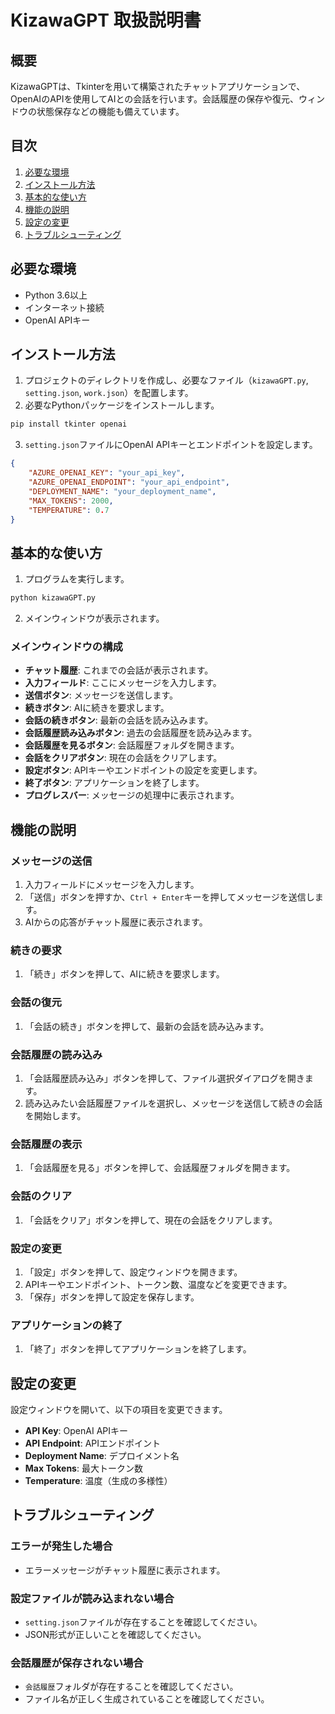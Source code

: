 # KizawaGPT 取扱説明書

## 概要
KizawaGPTは、Tkinterを用いて構築されたチャットアプリケーションで、OpenAIのAPIを使用してAIとの会話を行います。会話履歴の保存や復元、ウィンドウの状態保存などの機能も備えています。

## 目次
1. [必要な環境](#必要な環境)
2. [インストール方法](#インストール方法)
3. [基本的な使い方](#基本的な使い方)
4. [機能の説明](#機能の説明)
5. [設定の変更](#設定の変更)
6. [トラブルシューティング](#トラブルシューティング)

## 必要な環境
- Python 3.6以上
- インターネット接続
- OpenAI APIキー

## インストール方法
1. プロジェクトのディレクトリを作成し、必要なファイル（`kizawaGPT.py`, `setting.json`, `work.json`）を配置します。
2. 必要なPythonパッケージをインストールします。

```sh
pip install tkinter openai
```

3. `setting.json`ファイルにOpenAI APIキーとエンドポイントを設定します。

```json
{
    "AZURE_OPENAI_KEY": "your_api_key",
    "AZURE_OPENAI_ENDPOINT": "your_api_endpoint",
    "DEPLOYMENT_NAME": "your_deployment_name",
    "MAX_TOKENS": 2000,
    "TEMPERATURE": 0.7
}
```

## 基本的な使い方
1. プログラムを実行します。

```sh
python kizawaGPT.py
```

2. メインウィンドウが表示されます。

### メインウィンドウの構成
- **チャット履歴**: これまでの会話が表示されます。
- **入力フィールド**: ここにメッセージを入力します。
- **送信ボタン**: メッセージを送信します。
- **続きボタン**: AIに続きを要求します。
- **会話の続きボタン**: 最新の会話を読み込みます。
- **会話履歴読み込みボタン**: 過去の会話履歴を読み込みます。
- **会話履歴を見るボタン**: 会話履歴フォルダを開きます。
- **会話をクリアボタン**: 現在の会話をクリアします。
- **設定ボタン**: APIキーやエンドポイントの設定を変更します。
- **終了ボタン**: アプリケーションを終了します。
- **プログレスバー**: メッセージの処理中に表示されます。

## 機能の説明
### メッセージの送信
1. 入力フィールドにメッセージを入力します。
2. 「送信」ボタンを押すか、`Ctrl + Enter`キーを押してメッセージを送信します。
3. AIからの応答がチャット履歴に表示されます。

### 続きの要求
1. 「続き」ボタンを押して、AIに続きを要求します。

### 会話の復元
1. 「会話の続き」ボタンを押して、最新の会話を読み込みます。

### 会話履歴の読み込み
1. 「会話履歴読み込み」ボタンを押して、ファイル選択ダイアログを開きます。
2. 読み込みたい会話履歴ファイルを選択し、メッセージを送信して続きの会話を開始します。

### 会話履歴の表示
1. 「会話履歴を見る」ボタンを押して、会話履歴フォルダを開きます。

### 会話のクリア
1. 「会話をクリア」ボタンを押して、現在の会話をクリアします。

### 設定の変更
1. 「設定」ボタンを押して、設定ウィンドウを開きます。
2. APIキーやエンドポイント、トークン数、温度などを変更できます。
3. 「保存」ボタンを押して設定を保存します。

### アプリケーションの終了
1. 「終了」ボタンを押してアプリケーションを終了します。

## 設定の変更
設定ウィンドウを開いて、以下の項目を変更できます。
- **API Key**: OpenAI APIキー
- **API Endpoint**: APIエンドポイント
- **Deployment Name**: デプロイメント名
- **Max Tokens**: 最大トークン数
- **Temperature**: 温度（生成の多様性）

## トラブルシューティング
### エラーが発生した場合
- エラーメッセージがチャット履歴に表示されます。

### 設定ファイルが読み込まれない場合
- `setting.json`ファイルが存在することを確認してください。
- JSON形式が正しいことを確認してください。

### 会話履歴が保存されない場合
- `会話履歴`フォルダが存在することを確認してください。
- ファイル名が正しく生成されていることを確認してください。
